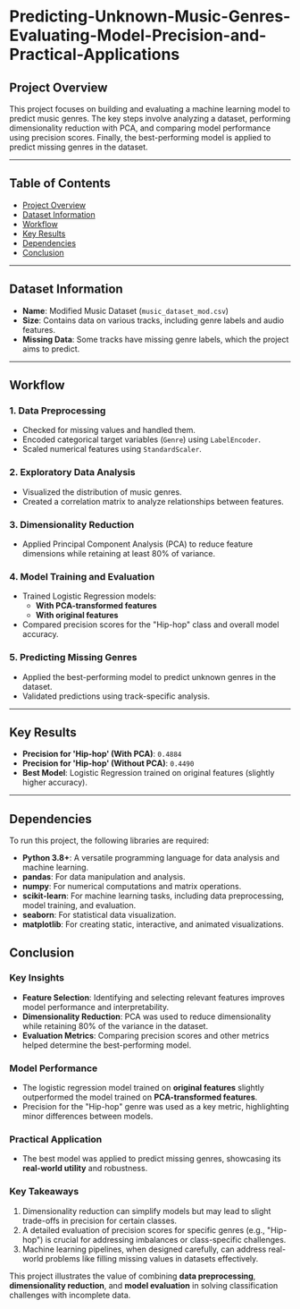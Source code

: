 # Predicting-Unknown-Music-Genres-Evaluating-Model-Precision-and-Practical-Applications

## Project Overview
This project focuses on building and evaluating a machine learning model to predict music genres. The key steps involve analyzing a dataset, performing dimensionality reduction with PCA, and comparing model performance using precision scores. Finally, the best-performing model is applied to predict missing genres in the dataset.

---

## Table of Contents
- [Project Overview](#project-overview)
- [Dataset Information](#dataset-information)
- [Workflow](#workflow)
- [Key Results](#key-results)
- [Dependencies](#dependencies)
- [Conclusion](#conclusion)

---

## Dataset Information
- **Name**: Modified Music Dataset (`music_dataset_mod.csv`)
- **Size**: Contains data on various tracks, including genre labels and audio features.
- **Missing Data**: Some tracks have missing genre labels, which the project aims to predict.

---

## Workflow
### 1. Data Preprocessing
- Checked for missing values and handled them.
- Encoded categorical target variables (`Genre`) using `LabelEncoder`.
- Scaled numerical features using `StandardScaler`.

### 2. Exploratory Data Analysis
- Visualized the distribution of music genres.
- Created a correlation matrix to analyze relationships between features.

### 3. Dimensionality Reduction
- Applied Principal Component Analysis (PCA) to reduce feature dimensions while retaining at least 80% of variance.

### 4. Model Training and Evaluation
- Trained Logistic Regression models:
  - **With PCA-transformed features**
  - **With original features**
- Compared precision scores for the "Hip-hop" class and overall model accuracy.

### 5. Predicting Missing Genres
- Applied the best-performing model to predict unknown genres in the dataset.
- Validated predictions using track-specific analysis.

---

## Key Results
- **Precision for 'Hip-hop' (With PCA)**: `0.4884`
- **Precision for 'Hip-hop' (Without PCA)**: `0.4490`
- **Best Model**: Logistic Regression trained on original features (slightly higher accuracy).

---

## Dependencies
To run this project, the following libraries are required:

- **Python 3.8+**: A versatile programming language for data analysis and machine learning.
- **pandas**: For data manipulation and analysis.
- **numpy**: For numerical computations and matrix operations.
- **scikit-learn**: For machine learning tasks, including data preprocessing, model training, and evaluation.
- **seaborn**: For statistical data visualization.
- **matplotlib**: For creating static, interactive, and animated visualizations.


## Conclusion

### Key Insights
- **Feature Selection**: Identifying and selecting relevant features improves model performance and interpretability.
- **Dimensionality Reduction**: PCA was used to reduce dimensionality while retaining 80% of the variance in the dataset.
- **Evaluation Metrics**: Comparing precision scores and other metrics helped determine the best-performing model.

### Model Performance
- The logistic regression model trained on **original features** slightly outperformed the model trained on **PCA-transformed features**.
- Precision for the "Hip-hop" genre was used as a key metric, highlighting minor differences between models.

### Practical Application
- The best model was applied to predict missing genres, showcasing its **real-world utility** and robustness.

### Key Takeaways
1. Dimensionality reduction can simplify models but may lead to slight trade-offs in precision for certain classes.
2. A detailed evaluation of precision scores for specific genres (e.g., "Hip-hop") is crucial for addressing imbalances or class-specific challenges.
3. Machine learning pipelines, when designed carefully, can address real-world problems like filling missing values in datasets effectively.

This project illustrates the value of combining **data preprocessing**, **dimensionality reduction**, and **model evaluation** in solving classification challenges with incomplete data.

